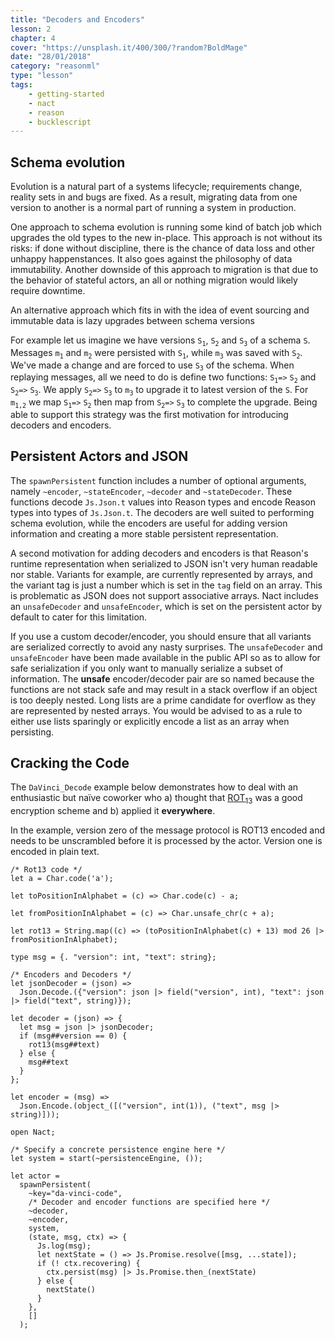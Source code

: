 ```yaml
---
title: "Decoders and Encoders"
lesson: 2
chapter: 4
cover: "https://unsplash.it/400/300/?random?BoldMage"
date: "28/01/2018"
category: "reasonml"
type: "lesson"
tags:
    - getting-started
    - nact
    - reason
    - bucklescript
---
```

## Schema evolution 
Evolution is a natural part of a systems lifecycle; requirements change, reality sets in and bugs are fixed. 
As a result, migrating data from one version to another is a normal part of running a system in production.

One approach to schema evolution is running some kind of batch job which upgrades the old types to the new in-place.
This approach is not without its risks: if done without discipline, there is the chance of data loss and other unhappy happenstances. It also goes against the philosophy of data immutability. Another downside of this approach to migration is that due to  the behavior of stateful actors, an all or nothing migration would likely require downtime.  

An alternative approach which fits in with the idea of event sourcing and immutable data is lazy upgrades between schema versions

For example let us imagine we have versions `S`<sub>`1`</sub>, `S`<sub>`2`</sub> and `S`<sub>`3`</sub> of a schema `S`. Messages `m`<sub>`1`</sub> and `m`<sub>`2`</sub> were persisted with `S`<sub>`1`</sub>, while `m`<sub>`3`</sub> was saved with `S`<sub>`2`</sub>. We've made a change and are forced to use `S`<sub>`3`</sub> of the schema. When replaying messages, all we need to do is define two functions: `S`<sub>`1`</sub>` => ` `S`<sub>`2`</sub> and `S`<sub>`2`</sub>` => ` `S`<sub>`3`</sub>. We apply `S`<sub>`2`</sub>` => ` `S`<sub>`3`</sub> to `m`<sub>`3`</sub> to upgrade it to latest version of the `S`. For `m`<sub>`1,2`</sub> we map `S`<sub>`1`</sub>` => ` `S`<sub>`2`</sub> then map from `S`<sub>`2`</sub>` => ` `S`<sub>`3`</sub> to complete the upgrade. Being able to support this strategy was the first motivation for introducing decoders and encoders.

## Persistent Actors and JSON

The `spawnPersistent` function includes a number of optional arguments, namely `~encoder`, `~stateEncoder`, `~decoder` and `~stateDecoder`. These functions decode `Js.Json.t` values into Reason types and encode Reason types into types of `Js.Json.t`. The decoders are well suited to performing schema evolution, while the encoders are useful for adding version information and creating a more stable persistent representation. 

A second motivation for adding decoders and encoders is that Reason's runtime representation when serialized to JSON isn't very human readable nor stable. Variants for example, are currently represented by arrays, and the variant tag is just a number which is set in the `tag` field on an array. This is problematic as JSON does not support associative arrays. Nact includes an `unsafeDecoder` and `unsafeEncoder`, which is set on the persistent actor by default to cater for this limitation. 

If you use a custom decoder/encoder, you should ensure that all variants are serialized correctly to avoid any nasty surprises. The `unsafeDecoder` and `unsafeEncoder` have been made available in the public API so as to allow for safe serialization if you only want to manually serialize a subset of information. The  **unsafe** encoder/decoder pair are so named because the functions are not stack safe and may result in a stack overflow if an object is too deeply nested. Long lists are a prime candidate for overflow as they are represented by nested arrays. You would be advised to as a rule to either use lists sparingly or explicitly encode a list as an array when persisting.

## Cracking the Code
The `DaVinci_Decode` example below demonstrates how to deal with an enthusiastic but naïve coworker who a) thought that [ROT<sub>13</sub>](https://en.wikipedia.org/wiki/ROT13) was a good encryption scheme and b) applied it **everywhere**. 

In the example, version zero of the message protocol is ROT13 encoded and needs to be unscrambled before 
it is processed by the actor. Version one is encoded in plain text.

```reason
/* Rot13 code */
let a = Char.code('a');

let toPositionInAlphabet = (c) => Char.code(c) - a;

let fromPositionInAlphabet = (c) => Char.unsafe_chr(c + a);

let rot13 = String.map((c) => (toPositionInAlphabet(c) + 13) mod 26 |> fromPositionInAlphabet);

type msg = {. "version": int, "text": string};

/* Encoders and Decoders */
let jsonDecoder = (json) =>
  Json.Decode.({"version": json |> field("version", int), "text": json |> field("text", string)});

let decoder = (json) => {
  let msg = json |> jsonDecoder;
  if (msg##version == 0) {
    rot13(msg##text)
  } else {
    msg##text
  }
};

let encoder = (msg) =>
  Json.Encode.(object_([("version", int(1)), ("text", msg |> string)]));

open Nact;

/* Specify a concrete persistence engine here */
let system = start(~persistenceEngine, ());

let actor =
  spawnPersistent(
    ~key="da-vinci-code",    
    /* Decoder and encoder functions are specified here */
    ~decoder,    
    ~encoder,
    system,
    (state, msg, ctx) => {
      Js.log(msg);
      let nextState = () => Js.Promise.resolve([msg, ...state]);
      if (! ctx.recovering) {
        ctx.persist(msg) |> Js.Promise.then_(nextState)
      } else {
        nextState()
      }
    },
    []
  );
```
